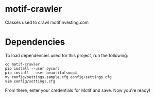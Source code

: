 # motif-crawler
Classes used to crawl motifinvesting.com

# Dependencies
To load dependencies used for this project, run the following: 

```
cd motif-crawler
pip install --user pycurl
pip install --user beautifulsoup4
mv config/settings.sample.cfg config/settings.cfg
vim config/settings.cfg
```

From there, enter your credentials for Motif and save. Now you're ready!
